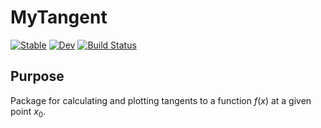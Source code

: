 # MyTangent

[![Stable](https://img.shields.io/badge/docs-stable-blue.svg)](https://h3rror.github.io/MyTangent.jl/stable/)
[![Dev](https://img.shields.io/badge/docs-dev-blue.svg)](https://h3rror.github.io/MyTangent.jl/dev/)
[![Build Status](https://github.com/h3rror/MyTangent.jl/actions/workflows/CI.yml/badge.svg?branch=main)](https://github.com/h3rror/MyTangent.jl/actions/workflows/CI.yml?query=branch%3Amain)

## Purpose

Package for calculating and plotting tangents to a function $f(x)$ at a given point $x_0$.
